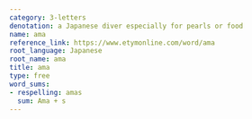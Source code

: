 ```yaml
---
category: 3-letters
denotation: a Japanese diver especially for pearls or food
name: ama
reference_link: https://www.etymonline.com/word/ama
root_language: Japanese
root_name: ama
title: ama
type: free
word_sums:
- respelling: amas
  sum: Ama + s
---
```

